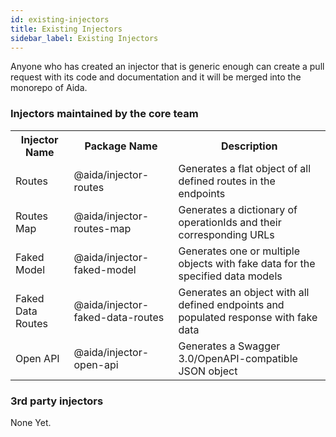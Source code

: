 ```yaml
---
id: existing-injectors
title: Existing Injectors
sidebar_label: Existing Injectors
---
```


Anyone who has created an injector that is generic enough can create a pull request with its code and documentation and it will be merged into the monorepo of Aida.

### Injectors maintained by the core team

<table>
  <tr>
    <th>Injector Name</th>
    <th>Package Name</th>
    <th>Description</th>
  </tr>
  <tr>
    <td>Routes</td>
    <td>@aida/injector-routes</td>
    <td>Generates a flat object of all defined routes in the endpoints</td>
  </tr>
  <tr>
    <td>Routes Map</td>
    <td>@aida/injector-routes-map</td>
    <td>Generates a dictionary of operationIds and their corresponding URLs</td>
  </tr>
  <tr>
    <td>Faked Model</td>
    <td>@aida/injector-faked-model</td>
    <td>Generates one or multiple objects with fake data for the specified data models</td>
  </tr>
  <tr>
    <td>Faked Data Routes</td>
    <td>@aida/injector-faked-data-routes</td>
    <td>Generates an object with all defined endpoints and populated response with fake data</td>
  </tr>
  <tr>
    <td>Open API</td>
    <td>@aida/injector-open-api</td>
    <td>Generates a Swagger 3.0/OpenAPI-compatible JSON object</td>
  </tr>
</table>

### 3rd party injectors

None Yet.
